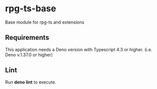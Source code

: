 # rpg-ts-base

Base module for rpg-ts and extensions

## Requirements

This application needs a Deno version with Typescript 4.3 or higher. (i.e. Deno
v.1.37.0 or higher)

## Lint

Run **deno lint** to execute.
